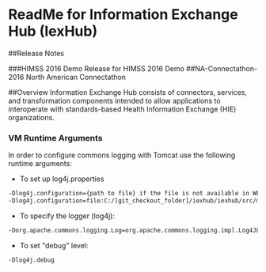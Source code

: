 # ReadMe for Information Exchange Hub (IexHub)



##Release Notes

###HIMSS 2016 Demo
 Release for HIMSS 2016 Demo
##NA-Connectathon-2016 
North American Connectathon

##Overview
Information Exchange Hub consists of connectors, services, and transformation components intended to allow applications to interoperate with standards-based Health Information Exchange (HIE) organizations.

### VM Runtime Arguments

In order to configure commons logging with Tomcat use the following runtime arguments:

- To set up log4j.properties
```sh
-Dlog4j.configuration={path to file} if the file is not available in WEB-INF/classes
-Dlog4j.configuration=file:C:/[git_checkout_folder]/iexhub/iexhub/src/main/esourceslog4j.properties if the properties file is elsewhere on the filesystem
```
- To specify the logger (log4j):
```sh
-Dorg.apache.commons.logging.Log=org.apache.commons.logging.impl.Log4JLogger 
```
- To set "debug" level: 
```sh
-Dlog4j.debug
```
